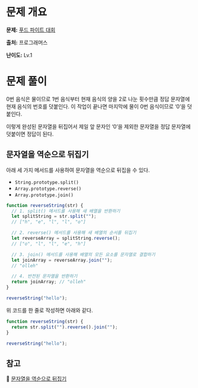 # 문제 개요

**문제:** [푸드 파이트 대회](https://school.programmers.co.kr/learn/courses/30/lessons/134240)

**출처:** 프로그래머스

**난이도:** Lv.1

# 문제 풀이

0번 음식은 물이므로 1번 음식부터 현재 음식의 양을 2로 나눈 횟수만큼 정답 문자열에 현재 음식의 번호를 덧붙인다. 이 작업이 끝나면 마지막에 물이 0번 음식이므로 ‘0’을 덧붙인다.

이렇게 완성된 문자열을 뒤집어서 제일 앞 문자인 ‘0’을 제외한 문자열을 정답 문자열에 덧붙이면 정답이 된다.

## 문자열을 역순으로 뒤집기

아래 세 가지 메서드를 사용하여 문자열을 역순으로 뒤집을 수 있다.

- `String.prototype.split()`
- `Array.prototype.reverse()`
- `Array.prototype.join()`

```jsx
function reverseString(str) {
  // 1. split() 메서드를 사용해 새 배열을 반환하기
  let splitString = str.split("");
  // ["h", "e", "l", "l", "o"]

  // 2. reverse() 메서드를 사용해 새 배열의 순서를 뒤집기
  let reverseArray = splitString.reverse();
  // ["o", "l", "l", "e", "h"]

  // 3. join() 메서드를 사용해 배열의 모든 요소를 문자열로 결합하기
  let joinArray = reverseArray.join("");
  // "olleh"

  // 4. 반전된 문자열을 반환하기
  return joinArray; // "olleh"
}

reverseString("hello");
```

위 코드를 한 줄로 작성하면 아래와 같다.

```jsx
function reverseString(str) {
  return str.split("").reverse().join("");
}

reverseString("hello");
```

## 참고

🔗 [문자열을 역순으로 뒤집기](https://www.freecodecamp.org/korean/news/how-to-reverse-a-string-in-javascript-in-3-different-ways/)
